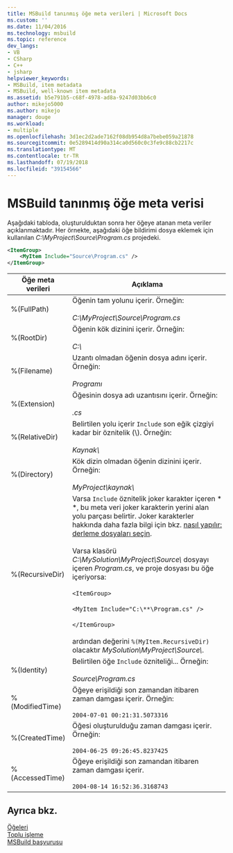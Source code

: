 ```yaml
---
title: MSBuild tanınmış öğe meta verileri | Microsoft Docs
ms.custom: ''
ms.date: 11/04/2016
ms.technology: msbuild
ms.topic: reference
dev_langs:
- VB
- CSharp
- C++
- jsharp
helpviewer_keywords:
- MSBuild, item metadata
- MSBuild, well-known item metadata
ms.assetid: b5e791b5-c68f-4978-ad8a-9247d03bb6c0
author: mikejo5000
ms.author: mikejo
manager: douge
ms.workload:
- multiple
ms.openlocfilehash: 3d1ec2d2ade7162f08db954d8a7bebe059a21878
ms.sourcegitcommit: 0e5289414d90a314ca0d560c0c3fe9c88cb2217c
ms.translationtype: MT
ms.contentlocale: tr-TR
ms.lasthandoff: 07/19/2018
ms.locfileid: "39154566"
---
```

# <a name="msbuild-well-known-item-metadata"></a>MSBuild tanınmış öğe meta verisi
Aşağıdaki tabloda, oluşturulduktan sonra her öğeye atanan meta veriler açıklanmaktadır. Her örnekte, aşağıdaki öğe bildirimi dosya eklemek için kullanılan *C:\MyProject\Source\Program.cs* projedeki.  
  
```xml  
<ItemGroup>  
    <MyItem Include="Source\Program.cs" />  
</ItemGroup>  
```  
  
|Öğe meta verileri|Açıklama|  
|-------------------|-----------------|  
|%(FullPath)|Öğenin tam yolunu içerir. Örneğin:<br /><br /> *C:\MyProject\Source\Program.cs*|  
|%(RootDir)|Öğenin kök dizinini içerir. Örneğin:<br /><br /> *C:\\*|  
|%(Filename)|Uzantı olmadan öğenin dosya adını içerir. Örneğin:<br /><br /> *Programı*|  
|%(Extension)|Öğesinin dosya adı uzantısını içerir. Örneğin:<br /><br /> *.cs*|  
|%(RelativeDir)|Belirtilen yolu içerir `Include` son eğik çizgiyi kadar bir öznitelik (\\). Örneğin:<br /><br /> *Kaynak\\*|  
|%(Directory)|Kök dizin olmadan öğenin dizinini içerir. Örneğin:<br /><br /> *MyProject\\kaynak\\*|  
|%(RecursiveDir)|Varsa `Include` öznitelik joker karakter içeren \* \*, bu meta veri joker karakterin yerini alan yolu parçası belirtir. Joker karakterler hakkında daha fazla bilgi için bkz. [nasıl yapılır: derleme dosyaları seçin](../msbuild/how-to-select-the-files-to-build.md).<br /><br /> Varsa klasörü *C:\MySolution\MyProject\Source\\*  dosyayı içeren *Program.cs*, ve proje dosyası bu öğe içeriyorsa:<br /><br /> `<ItemGroup>`<br /><br /> `<MyItem Include="C:\**\Program.cs" />`<br /><br /> `</ItemGroup>`<br /><br /> ardından değerini `%(MyItem.RecursiveDir)` olacaktır *MySolution\MyProject\Source\\*.|  
|%(Identity)|Belirtilen öğe `Include` özniteliği... Örneğin:<br /><br /> *Source\Program.cs*|  
|%(ModifiedTime)|Öğeye erişildiği son zamandan itibaren zaman damgası içerir. Örneğin:<br /><br /> `2004-07-01 00:21:31.5073316`|  
|%(CreatedTime)|Öğesi oluşturulduğu zaman damgası içerir. Örneğin:<br /><br /> `2004-06-25 09:26:45.8237425`|  
|%(AccessedTime)|Öğeye erişildiği son zamandan itibaren zaman damgası içerir.<br /><br /> `2004-08-14 16:52:36.3168743`|  
  
## <a name="see-also"></a>Ayrıca bkz.  
 [Öğeleri](../msbuild/msbuild-items.md)   
 [Toplu işleme](../msbuild/msbuild-batching.md)   
 [MSBuild başvurusu](../msbuild/msbuild-reference.md)